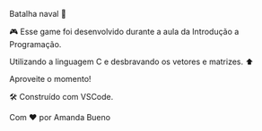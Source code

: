  Batalha naval 🚢

 🎮 Esse game foi desenvolvido durante a aula da Introdução a Programação. 

 Utilizando a linguagem C e desbravando os vetores e matrizes. ⬆️

 



Aproveite o momento!

🛠️ Construído com VSCode.

Com ❤️ por Amanda Bueno